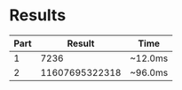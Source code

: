 # Results

| Part | Result | Time |
| --- | --- | --- |
| 1 | 7236 | ~12.0ms |
| 2 | 11607695322318 | ~96.0ms |
